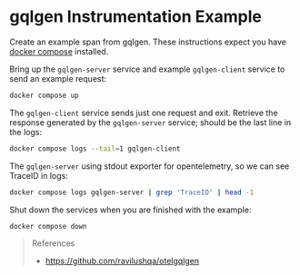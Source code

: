 # gqlgen Instrumentation Example

Create an example span from gqlgen.
These instructions expect you have [docker compose](https://docs.docker.com/compose/) installed.

Bring up the `gqlgen-server` service and example `gqlgen-client` service to send an example request:

```sh
docker compose up
```

The `gqlgen-client` service sends just one request and exit. Retrieve the response generated by the `gqlgen-server` service; should be the last line in the logs:

```sh
docker compose logs --tail=1 gqlgen-client
```

The `gqlgen-server` using stdout exporter for opentelemetry, so we can see TraceID in logs:
```sh
docker compose logs gqlgen-server | grep 'TraceID' | head -1
```

Shut down the services when you are finished with the example:

```sh
docker compose down
```

> References
> - https://github.com/ravilushqa/otelgqlgen